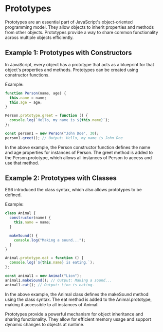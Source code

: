 # Prototypes

Prototypes are an essential part of JavaScript's object-oriented programming model. They allow objects to inherit properties and methods from other objects. Prototypes provide a way to share common functionality across multiple objects efficiently.

## Example 1: Prototypes with Constructors

In JavaScript, every object has a prototype that acts as a blueprint for that object's properties and methods. Prototypes can be created using constructor functions.

Example:

```javascript
function Person(name, age) {
  this.name = name;
  this.age = age;
}

Person.prototype.greet = function () {
  console.log(`Hello, my name is ${this.name}`);
};

const person1 = new Person("John Doe", 30);
person1.greet(); // Output: Hello, my name is John Doe
```

In the above example, the Person constructor function defines the name and age properties for instances of Person. The greet method is added to the Person.prototype, which allows all instances of Person to access and use that method.

## Example 2: Prototypes with Classes

ES6 introduced the class syntax, which also allows prototypes to be defined.

Example:

```javascript
class Animal {
  constructor(name) {
    this.name = name;
  }

  makeSound() {
    console.log("Making a sound...");
  }
}

Animal.prototype.eat = function () {
  console.log(`${this.name} is eating.`);
};

const animal1 = new Animal("Lion");
animal1.makeSound(); // Output: Making a sound...
animal1.eat(); // Output: Lion is eating.
```

In the above example, the Animal class defines the makeSound method using the class syntax. The eat method is added to the Animal.prototype, making it accessible to all instances of Animal.

Prototypes provide a powerful mechanism for object inheritance and sharing functionality. They allow for efficient memory usage and support dynamic changes to objects at runtime.
